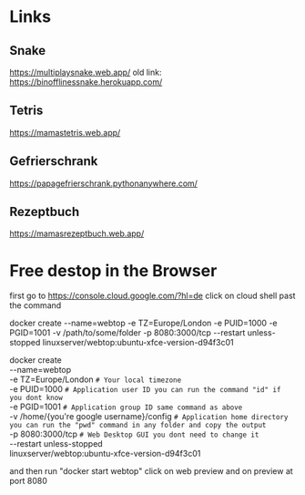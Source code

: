 # Links

## Snake
https://multiplaysnake.web.app/
old link: https://binofflinessnake.herokuapp.com/

## Tetris
https://mamastetris.web.app/

## Gefrierschrank
https://papagefrierschrank.pythonanywhere.com/

## Rezeptbuch
https://mamasrezeptbuch.web.app/

# Free destop in the Browser
first go to https://console.cloud.google.com/?hl=de
click on cloud shell
past the command

docker create --name=webtop -e TZ=Europe/London -e PUID=1000 -e PGID=1001 -v /path/to/some/folder -p 8080:3000/tcp --restart unless-stopped linuxserver/webtop:ubuntu-xfce-version-d94f3c01

docker create \
  --name=webtop \
  -e TZ=Europe/London `# Your local timezone` \
  -e PUID=1000 `# Application user ID you can run the command "id" if you dont know` \
  -e PGID=1001 `# Application group ID same command as above` \
  -v /home/{you're google username}/config `# Application home directory you can run the "pwd" command in any folder and copy the output` \
  -p 8080:3000/tcp `# Web Desktop GUI you dont need to change it` \
  --restart unless-stopped \
  linuxserver/webtop:ubuntu-xfce-version-d94f3c01
 
 and then run "docker start webtop"
 click on web preview and on preview at port 8080
